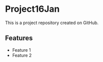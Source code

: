 # Project16Jan
This is a project repository created on GitHub.

## Features
- Feature 1
- Feature 2

